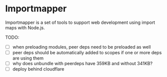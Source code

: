 # Importmapper

Importmapper is a set of tools to support web development using import maps with Node.js.


TODO:
- [ ] when preloading modules, peer deps need to be preloaded as well
- [ ] peer deps should be automatically added to scopes if one or more deps are using them
- [ ] why does unbundle with peerdeps have 359KB and without 341KB?
- [ ] deploy behind cloudflare